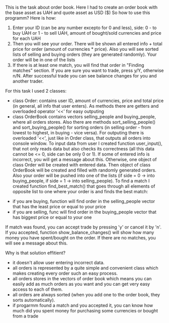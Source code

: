 This is the task about order book. Here I had to create an order book with the base asset as UAH and quote asset as USD ($)
So how to use this programm? Here is how:
 1) Enter your ID (can be any number excepto for 0 and less), side: 0 - to buy UAH or 1 - to sell UAH, amount of bought/sold currencies and price for each UAH
 2) Then you will see your order. There will be shown all entered info + total price for order (amount of currencies * price). Also you will see sorted lists of selling and buying orders
    (they are generated randomly). Your order will be in one of the lists
 3) If there is at least one match, you will find that order in "Finding matches" section. If you are sure you want to trade, press y/Y, otherwise n/N. After successful trade you can see
    balance changes for you and another trader.

For this task I used 2 classes:
 - class Order: contains user ID, amount of currencies, price and total price (in general, all info that user enters). As methods there are getters and overloaded operator '<<' for easy outputing
 - class OrderBook contains vectors selling_people and buying_people, where all orders stores. Also there are methods sort_selling_people() and sort_buying_people() for sorting orders (in selling order - from     
   lowest to highest, in buying - vice versa). For outputing there is overloaded '<<', just like in Order class, that outputs all orders into console window.
To input data from user I created function user_input(), that not only reads data but also checks its correctness (all this data cannot be <= 0, side can be only 0 or 1). If some of entered info is incorrect,
you will get a message about this. Otherwise, one object of class Order will be created with entered data. Then object of class OrderBook will be created and filled with randomly generated orders. Also your
order will be pushed into one of the lists (if side = 0 -> into buying_people, if side = 1 -> into selling_people).
To find a match I created function find_best_match() that goes through all elements of opposite list to one where your order is and finds the best match:
 * if you are buying, function will find order in the selling_people vector that has the least price or equal to your price
 * if you are selling, func will find order in the buying_people vector that has biggest price or equal to your one

If match was found, you can accept trade by pressing 'y' or cancel it by 'n'. If you accepted, function show_balance_changes() will show how many money you have spent/bought on the order. If there are no
matches, you will see a message about this.

Why is that solution effitient?
 - it doesn't allow user entering incorrect data.
 - all orders is represented by a quite simple and convenient class which makes creating every order such an easy process.
 - all orders stores in the vectors of order book which means you can easily add as much orders as you want and you can get very easy access to each of them.
 - all orders are always sorted (when you add one to the order book, they sorts automatically).
 - if progarmm found a match and you accepted it, you can know how much did you spent money for purchasing some currencies or bought from a trade 
